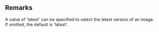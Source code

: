 ## Remarks  
 A value of 'latest' can be specified to select the latest version             of an image. If omitted, the default is 'latest'.